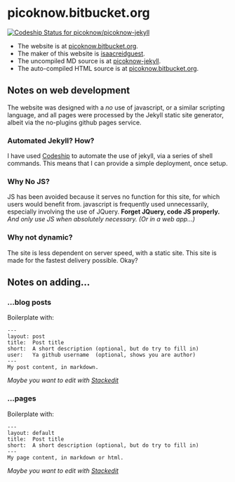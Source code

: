 picoknow.bitbucket.org
===========================

[ ![Codeship Status for picoknow/picoknow-jekyll](https://www.codeship.io/projects/b289c740-74b5-0131-8960-72dc6f10bff2/status?branch=master)](https://www.codeship.io/projects/13782)

- The website is at [picoknow.bitbucket.org](http://picoknow.bitbucket.org).
- The maker of this website is [isaacreidguest](http://bitbucket.org/isaacreidguest).
- The uncompiled MD source is at [picoknow-jekyll](http://bitbucket.org/picoknow/picoknow-jekyll).
- The auto-compiled HTML source is at [picoknow.bitbucket.org](http://bitbucket.org/picoknow/picoknow.bitbucket.org). 

## Notes on web development

The website was designed with a  _no_ use of javascript, or a similar scripting language, and all pages were processed by the Jekyll static site generator, albeit via the no-plugins github pages service.

### Automated Jekyll? How?

I have used [Codeship](https://www.codeship.io) to automate the use of jekyll, via a series of shell commands. This means that I can provide a simple deployment, once setup.

### Why No JS?

JS has been avoided because it serves no function for this site, for which users would benefit from. javascript is frequently used unnecessarily, especially involving the use of JQuery. **Forget JQuery, code JS properly.** _And only use JS when absolutely necessary. (Or in a web app...)_

### Why not dynamic?

The site is less dependent on server speed, with a static site. This site is made for the fastest delivery possible. Okay?

## Notes on adding...

### ...blog posts

Boilerplate with:

    ---
    layout: post
    title:  Post title
    short:  A short description (optional, but do try to fill in)
    user:   Ya github username  (optional, shows you are author)
    ---
    My post content, in markdown.

_Maybe you want to edit with [Stackedit](https://stackedit.io "Stackedit - online markdown editor")_
### ...pages
Boilerplate with:

    ---
    layout: default
    title:  Post title
    short:  A short description (optional, but do try to fill in)
    ---
    My page content, in markdown or html.

_Maybe you want to edit with [Stackedit](https://stackedit.io "Stackedit - online markdown editor")_